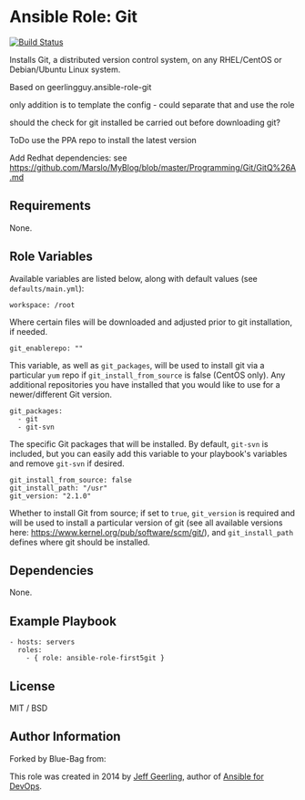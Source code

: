 # Ansible Role: Git
[![Build Status](https://travis-ci.org/Blue-Bag/ansible-role-first5git.svg?branch=main)](https://travis-ci.org/Blue-Bag/ansible-role-first5git)


Installs Git, a distributed version control system, on any RHEL/CentOS or Debian/Ubuntu Linux system.

Based on geerlingguy.ansible-role-git

only addition is to template the config - could separate that and use the role

should the check for git installed be carried out before downloading git?

ToDo use the PPA repo to install the latest version

Add Redhat dependencies:
see https://github.com/Marslo/MyBlog/blob/master/Programming/Git/GitQ%26A.md

## Requirements

None.

## Role Variables

Available variables are listed below, along with default values (see `defaults/main.yml`):

    workspace: /root

Where certain files will be downloaded and adjusted prior to git installation, if needed.

    git_enablerepo: ""

This variable, as well as `git_packages`, will be used to install git via a particular `yum` repo if `git_install_from_source` is false (CentOS only). Any additional repositories you have installed that you would like to use for a newer/different Git version.

    git_packages:
      - git
      - git-svn

The specific Git packages that will be installed. By default, `git-svn` is included, but you can easily add this variable to your playbook's variables and remove `git-svn` if desired.

    git_install_from_source: false
    git_install_path: "/usr"
    git_version: "2.1.0"

Whether to install Git from source; if set to `true`, `git_version` is required and will be used to install a particular version of git (see all available versions here: https://www.kernel.org/pub/software/scm/git/), and `git_install_path` defines where git should be installed.

## Dependencies

None.

## Example Playbook

    - hosts: servers
      roles:
        - { role: ansible-role-first5git }

## License

MIT / BSD

## Author Information
Forked by Blue-Bag from:

This role was created in 2014 by [Jeff Geerling](http://jeffgeerling.com/), author of [Ansible for DevOps](http://ansiblefordevops.com/).
